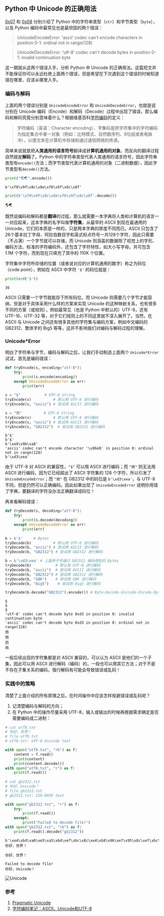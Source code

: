 
## Python 中 Unicode 的正确用法

[0x07](https://github.com/rainyear/pytips/blob/master/Tips/2016-03-15-Unicode-String.ipynb) 和 [0x08](https://github.com/rainyear/pytips/blob/master/Tips/2016-03-16-Bytes-and-Bytearray.ipynb) 分别介绍了 Python 中的字符串类型（`str`）和字节类型（`byte`），以及 Python 编码中最常见也是最顽固的两个错误：

> UnicodeEncodeError: 'ascii' codec can't encode characters in position 0-1: ordinal not in range(128)

> UnicodeDecodeError: 'utf-8' codec can't decode bytes in position 0-1: invalid continuation byte

这一期就从这两个错误入手，分析 Python 中 Unicode 的正确用法。这篇短文并不能保证你可以永远杜绝上面两个错误，但是希望在下次遇到这个错误的时候知道错在哪里、应该从哪里入手。

### 编码与解码

上面的两个错误分别是 `UnicodeEncodeError` 和 `UnicodeDecodeError`，也就是说分别在 Unicode 编码（Encode）和解码（Decode）过程中出现了错误，那么编码和解码究竟分别意味着什么？根据维基百科[字符编码](https://zh.wikipedia.org/wiki/字符编码)的定义：

> 字符编码（英语：Character encoding）、字集码是把字符集中的字符编码为指定集合中某一对象（例如：比特模式、自然数序列、8位组或者电脉冲），以便文本在计算机中存储和通过通信网络的传递。

简单来说就是把**人类通用的语言符号**翻译成**计算机通用的对象**，而反向的翻译过程自然就是**解码**了。Python 中的字符串类型代表人类通用的语言符号，因此字符串类型有`encode()`方法；而字节类型代表计算机通用的对象（二进制数据），因此字节类型有`decode()`方法。


```python
print("🌎🌏".encode())
```

    b'\xf0\x9f\x8c\x8e\xf0\x9f\x8c\x8f'



```python
print(b'\xf0\x9f\x8c\x8e\xf0\x9f\x8c\x8f'.decode())
```

    🌎🌏


既然说编码和解码都是**翻译**的过程，那么就需要一本字典将人类和计算机的语言一一对应起来，这本字典的名字叫做**字符集**，从最早的 ASCII 到现在最通用的 Unicode，它们的本质是一样的，只是两本字典的厚度不同而已。ASCII 只包含了26个基本拉丁字母、阿拉伯数目字和英式标点符号一共128个字符，因此只需要（不占满）一个字节就可以存储，而 Unicode 则涵盖的数据除了视觉上的字形、编码方法、标准的字符编码外，还包含了字符特性，如大小写字母，共可包含 1.1M 个字符，而到现在只填充了其中的 110K 个位置。

字符集中字符所存储的位置（或者说对应的计算机通用的数字）称之为码位（code point），例如在 ASCII 中字符 `'$'` 的码位就是：


```python
print(ord('$'))
```

    36


ASCII 只需要一个字节就能存下所有码位，而 Unicode 则需要几个字节才能容纳，但是对于具体采用什么样的方案来实现 Unicode 的这种映射关系，也有很多不同的方案（或规则），例如最常见（也是 Python 中默认的）UTF-8，还有 UTF-16、UTF-32 等，对于它们规则上的不同这里就不深入展开了。当然，在 ASCII 与 Unicode 之间还有很多其他的字符集与编码方案，例如中文编码的 GB2312、繁体字的 Big5 等等，这并不影响我们对编码与解码过程的理解。

### Unicode\*Error

明白了字符串与字节，编码与解码之后，让我们手动制造上面两个 `Unicode*Error` 试试，首先是编码错误：


```python
def tryEncode(s, encoding="utf-8"):
    try:
        print(s.encode(encoding))
    except UnicodeEncodeError as err:
        print(err)
    
s = "$"           # UTF-8 String
tryEncode(s)          # 默认用 UTF-8 进行编码
tryEncode(s, "ascii") # 尝试用 ASCII 进行编码

s = "雨"          # UTF-8 String
tryEncode(s)          # 默认用 UTF-8 进行编码
tryEncode(s, "ascii") # 尝试用 ASCII 进行编码
tryEncode(s, "GB2312")  # 尝试用 GB2312 进行编码
```

    b'$'
    b'$'
    b'\xe9\x9b\xa8'
    'ascii' codec can't encode character '\u96e8' in position 0: ordinal not in range(128)
    b'\xd3\xea'


由于 UTF-8 对 ASCII 的兼容性，`"$"` 可以用 ASCII 进行编码；而 `"雨"` 则无法用 ASCII 进行编码，因为它已经超出了 ASCII 字符集的 128 个字符，所以引发了 `UnicodeEncodeError`；而 `"雨"` 在 GB2312 中的码位是 `b'\xd3\xea'`，与 UTF-8 不同，但是仍然可以正确编码。因此如果出现了 `UnicodeEncodeError` 说明你用错了字典，要翻译的字符没办法正确翻译成码位！

再来看解码错误：


```python
def tryDecode(s, decoding="utf-8"):
    try:
        print(s.decode(decoding))
    except UnicodeDecodeError as err:
        print(err)
        
b = b'$'     # Bytes
tryDecode(b)          # 默认用 UTF-8 进行解码
tryDecode(b, "ascii") # 尝试用 ASCII 进行解码
tryDecode(b, "GB2312") # 尝试用 GB2312 进行解码

b = b'\xd3\xea' # 上面例子中通过 GB2312 编码得到的 Bytes
tryDecode(b)           # 默认用 UTF-8 进行解码
tryDecode(b, "ascii")  # 尝试用 ASCII 进行解码
tryDecode(b, "GB2312") # 尝试用 GB2312 进行解码
tryDecode(b, "GBK")    # 尝试用 GBK 进行解码
tryDecode(b, "Big5")    # 尝试用 Big5 进行解码

tryDecode(b.decode("GB2312").encode()) # Byte-Decode-Unicode-Encode-Byte
```

    $
    $
    $
    'utf-8' codec can't decode byte 0xd3 in position 0: invalid continuation byte
    'ascii' codec can't decode byte 0xd3 in position 0: ordinal not in range(128)
    雨
    雨
    迾
    雨


一般后续出现的字符集都是对 ASCII 兼容的，可以认为 ASCII 是他们的一个子集，因此可以用 ASCII 进行解码（编码）的，一般也可以用其它方法；对于不是不存在子集关系的编码，强行解码有可能会导致错误或乱码！

### 实践中的策略

清楚了上面介绍的所有原理之后，在时间操作中应该怎样规避错误或乱码呢？

1. 记清楚编码与解码的方向；
2. 在 Python 中的操作尽量采用 UTF-8，输入或输出的时候再根据需求确定是否需要编码成二进制：


```python
# cat utf8.txt
# 你好，世界！
# file utf8.txt
# utf8.txt: UTF-8 Unicode text

with open("utf8.txt", "rb") as f:
    content = f.read()
    print(content)
    print(content.decode())
with open("utf8.txt", "r") as f:
    print(f.read())
    
# cat gb2312.txt
# 你好，Unicode！
# file gb2312.txt
# gb2312.txt: ISO-8859 text

with open("gb2312.txt", "r") as f:
    try:
        print(f.read())
    except:
        print("Failed to decode file!")
with open("gb2312.txt", "rb") as f:
    print(f.read().decode("gb2312"))
```

    b'\xe4\xbd\xa0\xe5\xa5\xbd\xef\xbc\x8c\xe4\xb8\x96\xe7\x95\x8c\xef\xbc\x81\n'
    你好，世界！
    
    你好，世界！
    
    Failed to decode file!
    你好，Unicode！
    


![Unicode](//7xiijd.com1.z0.glb.clouddn.com/Pragmatic_Unicode.jpg)

### 参考

1. [Pragmatic Unicode](http://nedbatchelder.com/text/unipain/unipain.html)
2. [字符编码笔记：ASCII，Unicode和UTF-8](http://www.ruanyifeng.com/blog/2007/10/ascii_unicode_and_utf-8.html)
